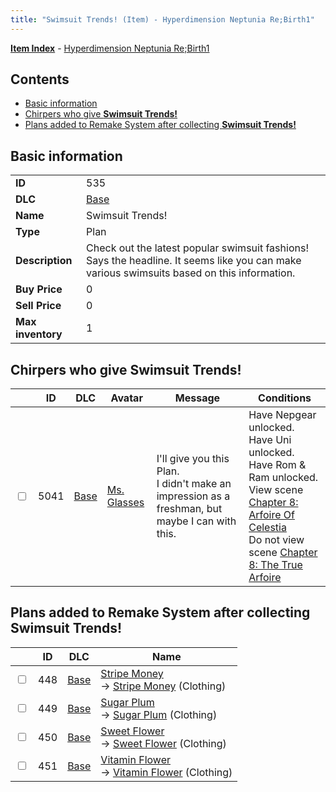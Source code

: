 ```yaml
---
title: "Swimsuit Trends! (Item) - Hyperdimension Neptunia Re;Birth1"
---
```


[**Item Index**](/neptunia/rb1/item/index.html) - [Hyperdimension Neptunia Re;Birth1](/neptunia/rb1)

## Contents

- [Basic information](#basic-information)
- [Chirpers who give **Swimsuit Trends!**](#chirpers-who-give-swimsuit-trends)
- [Plans added to Remake System after collecting **Swimsuit Trends!**](#plans-added-to-remake-system-after-collecting-swimsuit-trends)

## Basic information

|   |   |
| -- | -- |
| **ID** | 535 |
| **DLC** | [Base](/neptunia/rb1/dlc/1-base.html) |
| **Name** | Swimsuit Trends! |
| **Type** | Plan |
| **Description** | Check out the latest popular swimsuit fashions! Says the headline. It seems like you can make various swimsuits based on this information. |
| **Buy Price** | 0 |
| **Sell Price** | 0 |
| **Max inventory** | 1 |


## Chirpers who give **Swimsuit Trends!**

|    | ID | DLC | Avatar | Message | Conditions |
| -- | -- | --- | ------ | ------- | ---------- |
| <input type="checkbox" id="rb1-chirper-event-1-5041" class="trackbox" /> | 5041 | [Base](/neptunia/rb1/dlc/1-base.html) | [Ms. Glasses](/neptunia/rb1/undefined/1-221-ms-glasses.html) | I'll give you this Plan.<br />I didn't make an impression as a freshman, but maybe I can with this. | Have Nepgear unlocked.<br />Have Uni unlocked.<br />Have Rom & Ram unlocked.<br />View scene [Chapter 8: Arfoire Of Celestia](/neptunia/rb1/scene/1-801-chapter-8-arfoire-of-celestia.html)<br />Do not view scene [Chapter 8: The True Arfoire](/neptunia/rb1/scene/1-807-chapter-8-the-true-arfoire.html) |


## Plans added to Remake System after collecting **Swimsuit Trends!**

|    | ID | DLC | Name |
| -- | -- | --- | ---- |
| <input type="checkbox" id="rb1-remake-1-448" class="trackbox" /> | 448 | [Base](/neptunia/rb1/dlc/1-base.html) | [Stripe Money](/neptunia/rb1/remake/1-448-stripe-money.html)<br /> → [Stripe Money](/neptunia/rb1/item/1-2872-stripe-money.html) (Clothing) |
| <input type="checkbox" id="rb1-remake-1-449" class="trackbox" /> | 449 | [Base](/neptunia/rb1/dlc/1-base.html) | [Sugar Plum](/neptunia/rb1/remake/1-449-sugar-plum.html)<br /> → [Sugar Plum](/neptunia/rb1/item/1-2888-sugar-plum.html) (Clothing) |
| <input type="checkbox" id="rb1-remake-1-450" class="trackbox" /> | 450 | [Base](/neptunia/rb1/dlc/1-base.html) | [Sweet Flower](/neptunia/rb1/remake/1-450-sweet-flower.html)<br /> → [Sweet Flower](/neptunia/rb1/item/1-2896-sweet-flower.html) (Clothing) |
| <input type="checkbox" id="rb1-remake-1-451" class="trackbox" /> | 451 | [Base](/neptunia/rb1/dlc/1-base.html) | [Vitamin Flower](/neptunia/rb1/remake/1-451-vitamin-flower.html)<br /> → [Vitamin Flower](/neptunia/rb1/item/1-2904-vitamin-flower.html) (Clothing) |
